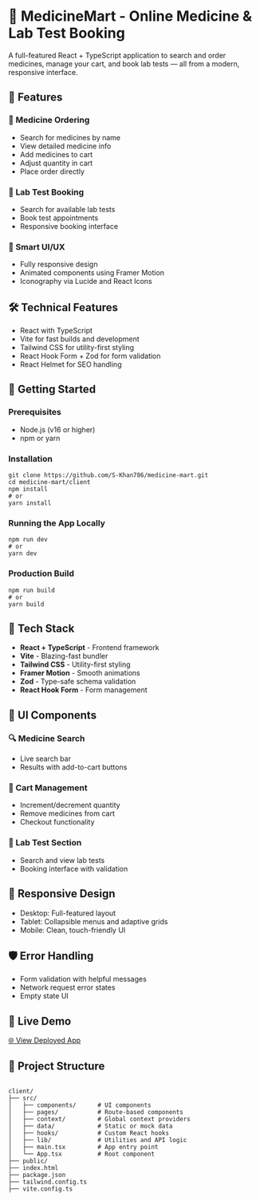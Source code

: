 <!DOCTYPE html>
<html lang="en">
<head>
  <meta charset="UTF-8" />
  <meta name="viewport" content="width=device-width, initial-scale=1.0" />
</head>
<body>

<h1>🧪 MedicineMart - Online Medicine & Lab Test Booking</h1>

<p>A full-featured React + TypeScript application to search and order medicines, manage your cart, and book lab tests — all from a modern, responsive interface.</p>

<h2>🌟 Features</h2>

<h3>🛒 Medicine Ordering</h3>
<ul>
  <li>Search for medicines by name</li>
  <li>View detailed medicine info</li>
  <li>Add medicines to cart</li>
  <li>Adjust quantity in cart</li>
  <li>Place order directly</li>
</ul>

<h3>🧬 Lab Test Booking</h3>
<ul>
  <li>Search for available lab tests</li>
  <li>Book test appointments</li>
  <li>Responsive booking interface</li>
</ul>

<h3>🧠 Smart UI/UX</h3>
<ul>
  <li>Fully responsive design</li>
  <li>Animated components using Framer Motion</li>
  <li>Iconography via Lucide and React Icons</li>
</ul>

<h2>🛠️ Technical Features</h2>

<ul>
  <li>React with TypeScript</li>
  <li>Vite for fast builds and development</li>
  <li>Tailwind CSS for utility-first styling</li>
  <li>React Hook Form + Zod for form validation</li>
  <li>React Helmet for SEO handling</li>
</ul>

<h2>🚀 Getting Started</h2>

<h3>Prerequisites</h3>
<ul>
  <li>Node.js (v16 or higher)</li>
  <li>npm or yarn</li>
</ul>

<h3>Installation</h3>
<pre><code>git clone https://github.com/S-Khan786/medicine-mart.git
cd medicine-mart/client
npm install
# or
yarn install</code></pre>

<h3>Running the App Locally</h3>
<pre><code>npm run dev
# or
yarn dev</code></pre>

<h3>Production Build</h3>
<pre><code>npm run build
# or
yarn build</code></pre>

<h2>🧰 Tech Stack</h2>
<ul>
  <li><strong>React + TypeScript</strong> - Frontend framework</li>
  <li><strong>Vite</strong> - Blazing-fast bundler</li>
  <li><strong>Tailwind CSS</strong> - Utility-first styling</li>
  <li><strong>Framer Motion</strong> - Smooth animations</li>
  <li><strong>Zod</strong> - Type-safe schema validation</li>
  <li><strong>React Hook Form</strong> - Form management</li>
</ul>

<h2>🎨 UI Components</h2>

<h3>🔍 Medicine Search</h3>
<ul>
  <li>Live search bar</li>
  <li>Results with add-to-cart buttons</li>
</ul>

<h3>🧺 Cart Management</h3>
<ul>
  <li>Increment/decrement quantity</li>
  <li>Remove medicines from cart</li>
  <li>Checkout functionality</li>
</ul>

<h3>🧪 Lab Test Section</h3>
<ul>
  <li>Search and view lab tests</li>
  <li>Booking interface with validation</li>
</ul>

<h2>📱 Responsive Design</h2>
<ul>
  <li>Desktop: Full-featured layout</li>
  <li>Tablet: Collapsible menus and adaptive grids</li>
  <li>Mobile: Clean, touch-friendly UI</li>
</ul>

<h2>🛡️ Error Handling</h2>
<ul>
  <li>Form validation with helpful messages</li>
  <li>Network request error states</li>
  <li>Empty state UI</li>
</ul>

<h2>🔗 Live Demo</h2>
<p><a href="https://medicine-mart-app.netlify.app" target="_blank">🌐 View Deployed App</a></p>

<h2>📁 Project Structure</h2>
<pre><code>
client/
├── src/
│   ├── components/      # UI components
│   ├── pages/           # Route-based components
│   ├── context/         # Global context providers
│   ├── data/            # Static or mock data
│   ├── hooks/           # Custom React hooks
│   ├── lib/             # Utilities and API logic
│   ├── main.tsx         # App entry point
│   └── App.tsx          # Root component
├── public/
├── index.html
├── package.json
├── tailwind.config.ts
├── vite.config.ts
</code></pre>

</body>
</html>
